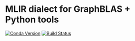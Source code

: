 # MLIR dialect for GraphBLAS + Python tools

[![Conda Version](https://img.shields.io/conda/v/metagraph/mlir-graphblas.svg)](https://anaconda.org/metagraph/mlir-graphblas)
[![Build Status](https://github.com/metagraph-dev/mlir-graphblas/actions/workflows/test_and_deploy.yml/badge.svg?branch=main)](https://github.com/metagraph-dev/mlir-graphblas/actions/workflows/test_and_deploy.yml?query=branch%3Amain)
